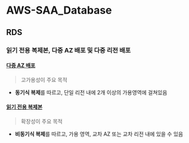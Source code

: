 # AWS-SAA_Database

## RDS

### 읽기 전용 복제본, 다중 AZ 배포 및 다중 리전 배포

#### [다중 AZ 배포](https://aws.amazon.com/ko/rds/features/multi-az/)
  > 고가용성이 주요 목적

- **동기식 복제**를 따르고, 단일 리전 내에 2개 이상의 가용영역에 걸쳐있음

#### [읽기 전용 복제본](https://aws.amazon.com/ko/rds/features/read-replicas/)
  > 확장성이 주요 목적

- **비동기식 복제**를 따르고, 가용 영역, 교차 AZ 또는 교차 리전 내에 있을 수 있음